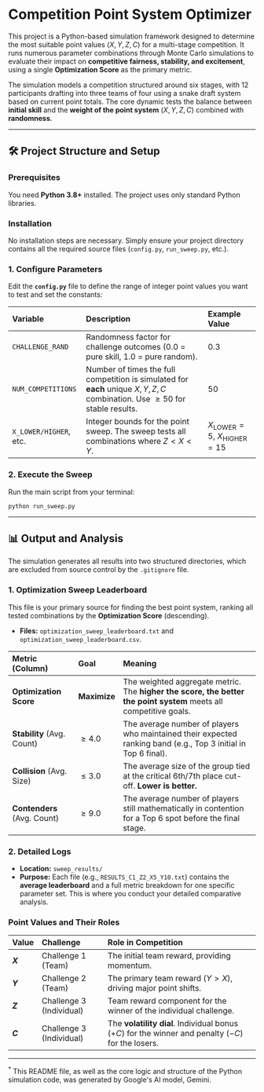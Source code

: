 # Competition Point System Optimizer

This project is a Python-based simulation framework designed to determine the most suitable point values ($X, Y, Z, C$) for a multi-stage competition. It runs numerous parameter combinations through Monte Carlo simulations to evaluate their impact on **competitive fairness, stability, and excitement**, using a single **Optimization Score** as the primary metric.

The simulation models a competition structured around six stages, with 12 participants drafting into three teams of four using a snake draft system based on current point totals. The core dynamic tests the balance between **initial skill** and the **weight of the point system** ($X, Y, Z, C$) combined with **randomness**.

---

## 🛠️ Project Structure and Setup

### Prerequisites

You need **Python 3.8+** installed. The project uses only standard Python libraries.

### Installation

No installation steps are necessary. Simply ensure your project directory contains all the required source files (`config.py`, `run_sweep.py`, etc.).

### 1. Configure Parameters

Edit the **`config.py`** file to define the range of integer point values you want to test and set the constants:

| Variable | Description | Example Value |
| :--- | :--- | :--- |
| `CHALLENGE_RAND` | Randomness factor for challenge outcomes ($0.0$ = pure skill, $1.0$ = pure random). | $0.3$ |
| `NUM_COMPETITIONS` | Number of times the full competition is simulated for **each** unique $X, Y, Z, C$ combination. Use $\ge 50$ for stable results. | $50$ |
| `X_LOWER/HIGHER`, etc. | Integer bounds for the point sweep. The sweep tests all combinations where $Z < X < Y$. | $X_{\text{LOWER}} = 5$, $X_{\text{HIGHER}} = 15$ |

### 2. Execute the Sweep

Run the main script from your terminal:

`python run_sweep.py`

---

## 📊 Output and Analysis

The simulation generates all results into two structured directories, which are excluded from source control by the `.gitignore` file.

### 1. Optimization Sweep Leaderboard

This file is your primary source for finding the best point system, ranking all tested combinations by the **Optimization Score** (descending).

* **Files:** `optimization_sweep_leaderboard.txt` and `optimization_sweep_leaderboard.csv`.

| Metric (Column) | Goal | Meaning |
| :--- | :--- | :--- |
| **Optimization Score** | **Maximize** | The weighted aggregate metric. The **higher the score, the better the point system** meets all competitive goals. |
| **Stability** (Avg. Count) | $\ge 4.0$ | The average number of players who maintained their expected ranking band (e.g., Top 3 initial in Top 6 final). |
| **Collision** (Avg. Size) | $\le 3.0$ | The average size of the group tied at the critical 6th/7th place cut-off. **Lower is better.** |
| **Contenders** (Avg. Count) | $\ge 9.0$ | The average number of players still mathematically in contention for a Top 6 spot before the final stage. |

### 2. Detailed Logs

* **Location:** `sweep_results/`
* **Purpose:** Each file (e.g., `RESULTS_C1_Z2_X5_Y10.txt`) contains the **average leaderboard** and a full metric breakdown for one specific parameter set. This is where you conduct your detailed comparative analysis.

### Point Values and Their Roles

| Value | Challenge | Role in Competition |
| :--- | :--- | :--- |
| **$X$** | Challenge 1 (Team) | The initial team reward, providing momentum. |
| **$Y$** | Challenge 2 (Team) | The primary team reward ($Y > X$), driving major point shifts. |
| **$Z$** | Challenge 3 (Individual) | Team reward component for the winner of the individual challenge. |
| **$C$** | Challenge 3 (Individual) | The **volatility dial**. Individual bonus ($+C$) for the winner and penalty ($-C$) for the losers. |

***

$^*$ This README file, as well as the core logic and structure of the Python simulation code, was generated by Google's AI model, Gemini.